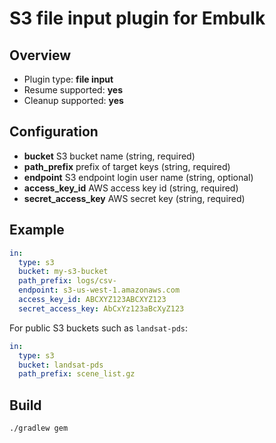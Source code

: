 # S3 file input plugin for Embulk

## Overview

* Plugin type: **file input**
* Resume supported: **yes**
* Cleanup supported: **yes**

## Configuration

- **bucket** S3 bucket name (string, required)
- **path_prefix** prefix of target keys (string, required)
- **endpoint** S3 endpoint login user name (string, optional)
- **access_key_id** AWS access key id (string, required)
- **secret_access_key** AWS secret key (string, required)

## Example

```yaml
in:
  type: s3
  bucket: my-s3-bucket
  path_prefix: logs/csv-
  endpoint: s3-us-west-1.amazonaws.com
  access_key_id: ABCXYZ123ABCXYZ123
  secret_access_key: AbCxYz123aBcXyZ123
```

For public S3 buckets such as `landsat-pds`:

```yaml
in:
  type: s3
  bucket: landsat-pds
  path_prefix: scene_list.gz
```

## Build

```
./gradlew gem
```

